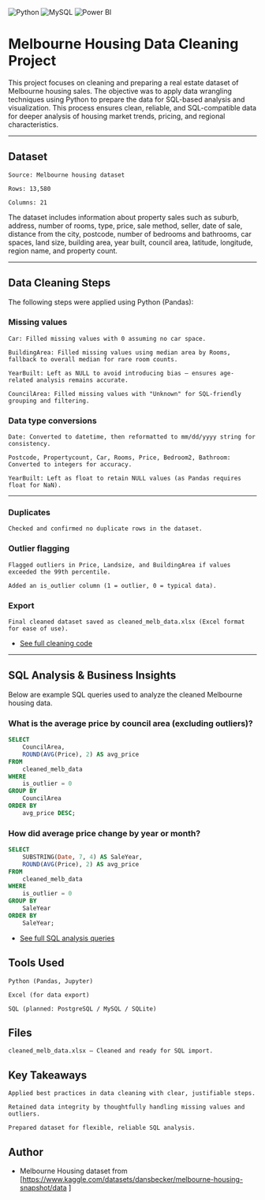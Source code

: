 ![Python](https://img.shields.io/badge/Python-3776AB.svg?style=for-the-badge&logo=Python&logoColor=white)
![MySQL](https://img.shields.io/badge/mysql-%2300f.svg?style=for-the-badge&logo=mysql&logoColor=white)
![Power BI](https://img.shields.io/badge/power_bi-F2C811?style=for-the-badge&logo=powerbi&logoColor=black)

# Melbourne Housing Data Cleaning Project

This project focuses on cleaning and preparing a real estate dataset of Melbourne housing sales. The objective was to apply data wrangling techniques using Python to prepare the data for SQL-based analysis and visualization. This process ensures clean, reliable, and SQL-compatible data for deeper analysis of housing market trends, pricing, and regional characteristics.

---


## Dataset

    Source: Melbourne housing dataset

    Rows: 13,580

    Columns: 21

The dataset includes information about property sales such as suburb, address, number of rooms, type, price, sale method, seller, date of sale, distance from the city, postcode, number of bedrooms and bathrooms, car spaces, land size, building area, year built, council area, latitude, longitude, region name, and property count.


---

## Data Cleaning Steps

The following steps were applied using Python (Pandas):

### Missing values

    Car: Filled missing values with 0 assuming no car space.

    BuildingArea: Filled missing values using median area by Rooms, fallback to overall median for rare room counts.

    YearBuilt: Left as NULL to avoid introducing bias — ensures age-related analysis remains accurate.

    CouncilArea: Filled missing values with "Unknown" for SQL-friendly grouping and filtering.

### Data type conversions

    Date: Converted to datetime, then reformatted to mm/dd/yyyy string for consistency.

    Postcode, Propertycount, Car, Rooms, Price, Bedroom2, Bathroom: Converted to integers for accuracy.

    YearBuilt: Left as float to retain NULL values (as Pandas requires float for NaN).
--- 


### Duplicates

    Checked and confirmed no duplicate rows in the dataset.

### Outlier flagging

    Flagged outliers in Price, Landsize, and BuildingArea if values exceeded the 99th percentile.

    Added an is_outlier column (1 = outlier, 0 = typical data).

### Export

    Final cleaned dataset saved as cleaned_melb_data.xlsx (Excel format for ease of use).

- [See full cleaning code](https://github.com/kChe626/Melbourne-Housing-Project/blob/main/Melbourne%20Housing.ipynb)
---

##  SQL Analysis & Business Insights
Below are example SQL queries used to analyze the cleaned Melbourne housing data.

### What is the average price by council area (excluding outliers)?
```sql
SELECT 
    CouncilArea, 
    ROUND(AVG(Price), 2) AS avg_price
FROM 
    cleaned_melb_data
WHERE 
    is_outlier = 0
GROUP BY 
    CouncilArea
ORDER BY 
    avg_price DESC;
```

### How did average price change by year or month?

```sql
SELECT
    SUBSTRING(Date, 7, 4) AS SaleYear,
    ROUND(AVG(Price), 2) AS avg_price
FROM
    cleaned_melb_data
WHERE
    is_outlier = 0
GROUP BY
    SaleYear
ORDER BY
    SaleYear;
```

- [See full SQL analysis queries](https://github.com/kChe626/Melbourne-Housing-Project/blob/main/melb_sql_analysis.sql)


## Tools Used

    Python (Pandas, Jupyter)

    Excel (for data export)

    SQL (planned: PostgreSQL / MySQL / SQLite)

## Files

    cleaned_melb_data.xlsx — Cleaned and ready for SQL import.

## Key Takeaways

    Applied best practices in data cleaning with clear, justifiable steps.

    Retained data integrity by thoughtfully handling missing values and outliers.

    Prepared dataset for flexible, reliable SQL analysis.

## Author

- Melbourne Housing dataset from [https://www.kaggle.com/datasets/dansbecker/melbourne-housing-snapshot/data
]


